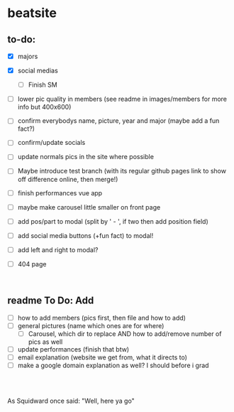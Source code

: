 # beatsite
## to-do:
- [X] majors
- [X] social medias
    - [ ] Finish SM
- [ ] lower pic quality in members (see readme in images/members for more info but 400x600)
- [ ] confirm everybodys name, picture, year and major (maybe add a fun fact?)
- [ ] confirm/update socials
- [ ] update normals pics in the site where possible
- [ ] Maybe introduce test branch (with its regular github pages link to show off difference online, then merge!)
- [ ] finish performances vue app
- [ ] maybe make carousel little smaller on front page
- [ ] add pos/part to modal (split by ' - ', if two then add position field)
- [ ] add social media buttons (+fun fact) to modal!
- [ ] add left and right to modal?
- [ ] 404 page


<br>

## readme To Do: Add 
- [ ] how to add members (pics first, then file and how to add)
- [ ] general pictures (name which ones are for where)
    - [ ] Carousel, which dir to replace AND how to add/remove number of pics as well 
- [ ] update performances (finish that btw)
- [ ] email explanation (website we get from, what it directs to)
- [ ] make a google domain explanation as well? I should before i grad 

<br><br>

 As Squidward once said: "Well, here ya go"
